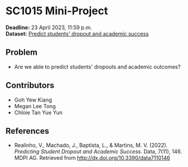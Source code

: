 # SC1015 Mini-Project
**Deadline:** 23 April 2023, 11:59 p.m. <br/>
**Dataset:** [Predict students' dropout and academic success](https://www.kaggle.com/datasets/thedevastator/higher-education-predictors-of-student-retention)

## Problem
- Are we able to predict students' dropouts and academic outcomes?

## Contributors
- Goh Yew Kiang
- Megan Lee Tong
- Chloie Tan Yue Yun

## References
- Realinho, V., Machado, J., Baptista, L., & Martins, M. V. (2022). *Predicting Student Dropout and Academic Success.* Data, 7(11), 146. MDPI AG. Retrieved from http://dx.doi.org/10.3390/data7110146